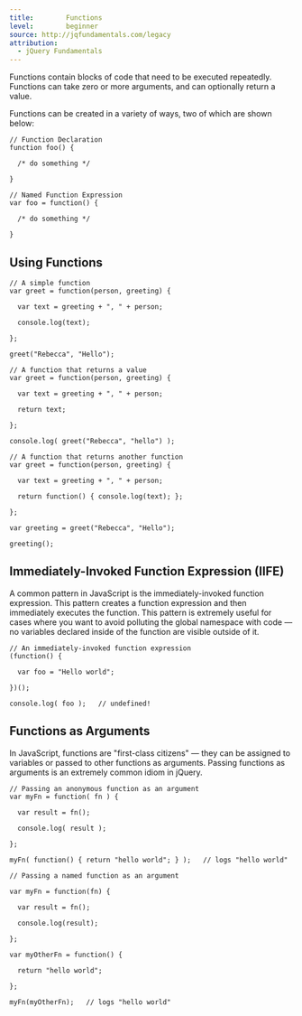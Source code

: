 ```yaml
---
title:        Functions
level:        beginner
source: http://jqfundamentals.com/legacy
attribution: 
  - jQuery Fundamentals
---
```


Functions contain blocks of code that need to be executed repeatedly. Functions can take zero or more arguments, and can optionally return a value.

Functions can be created in a variety of ways, two of which are shown below:

```
// Function Declaration
function foo() {

  /* do something */

}
```

```
// Named Function Expression
var foo = function() {

  /* do something */

}
```

## Using Functions

```
// A simple function
var greet = function(person, greeting) {

  var text = greeting + ", " + person;

  console.log(text);

};

greet("Rebecca", "Hello");
```

```
// A function that returns a value
var greet = function(person, greeting) {

  var text = greeting + ", " + person;

  return text;

};

console.log( greet("Rebecca", "hello") );
```

```
// A function that returns another function
var greet = function(person, greeting) {

  var text = greeting + ", " + person;

  return function() { console.log(text); };

};

var greeting = greet("Rebecca", "Hello");

greeting();
```

## Immediately-Invoked Function Expression (IIFE)

A common pattern in JavaScript is the immediately-invoked function expression. This pattern creates a function expression and then immediately executes the function. This pattern is extremely useful for cases where you want to avoid polluting the global namespace with code &#8212; no variables declared inside of the function are visible outside of it.

```
// An immediately-invoked function expression
(function() {

  var foo = "Hello world";

})();

console.log( foo );   // undefined!
```

## Functions as Arguments

In JavaScript, functions are "first-class citizens" &#8212; they can be assigned to variables or passed to other functions as arguments. Passing functions as arguments is an extremely common idiom in jQuery.

```
// Passing an anonymous function as an argument
var myFn = function( fn ) {

  var result = fn();

  console.log( result );

};

myFn( function() { return "hello world"; } );   // logs "hello world"
```

```
// Passing a named function as an argument

var myFn = function(fn) {

  var result = fn();

  console.log(result);

};

var myOtherFn = function() {

  return "hello world";

};

myFn(myOtherFn);   // logs "hello world"
```
